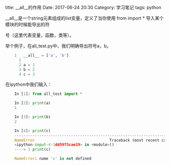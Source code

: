 title: __all__的作用
Date: 2017-06-24 20:30
Category: 学习笔记
tags: python

__all__是一个string元素组成的list变量，定义了当你使用 from <module> import * 导入某个模块的时候能导出的符

号（这里代表变量，函数，类等）。

举个例子，在all_test.py中，我们明确导出符号a，b。

```python
    1   __all__ = ['a', 'b']
      1
      2 a = 1
      3 b = 2
      4 c = 3
```

在ipython中我们输入：

```python
    In [1]: from all_test import *

    In [2]: print(a)
    1

    In [3]: print(b)
    2

    In [4]: print(c)
    ---------------------------------------------------------------------------
    NameError                                 Traceback (most recent call last)
    <ipython-input-4-1dd5973cae19> in <module>()
    ----> 1 print(c)

    NameError: name 'c' is not defined
```
